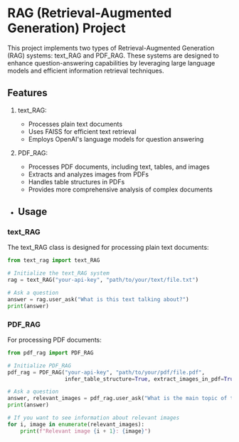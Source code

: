 # RAG (Retrieval-Augmented Generation) Project

This project implements two types of Retrieval-Augmented Generation (RAG) systems: text_RAG and PDF_RAG. These systems are designed to enhance question-answering capabilities by leveraging large language models and efficient information retrieval techniques.

## Features

1. text_RAG: 
   - Processes plain text documents
   - Uses FAISS for efficient text retrieval
   - Employs OpenAI's language models for question answering

2. PDF_RAG:
   - Processes PDF documents, including text, tables, and images
   - Extracts and analyzes images from PDFs
   - Handles table structures in PDFs
   - Provides more comprehensive analysis of complex documents

- ## Usage

### text_RAG

The text_RAG class is designed for processing plain text documents:

```python
from text_rag import text_RAG

# Initialize the text_RAG system
rag = text_RAG("your-api-key", "path/to/your/text/file.txt")

# Ask a question
answer = rag.user_ask("What is this text talking about?")
print(answer)
```
### PDF_RAG

For processing PDF documents:

```python
from pdf_rag import PDF_RAG

# Initialize PDF_RAG
pdf_rag = PDF_RAG("your-api-key", "path/to/your/pdf/file.pdf", 
                  infer_table_structure=True, extract_images_in_pdf=True)

# Ask a question
answer, relevant_images = pdf_rag.user_ask("What is the main topic of this PDF?")
print(answer)

# If you want to see information about relevant images
for i, image in enumerate(relevant_images):
    print(f"Relevant image {i + 1}: {image}")
```



